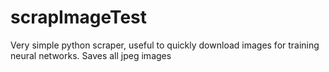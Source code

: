 # scrapImageTest

<p>Very simple python scraper, useful to quickly download images for training neural networks. Saves all jpeg images</p>
